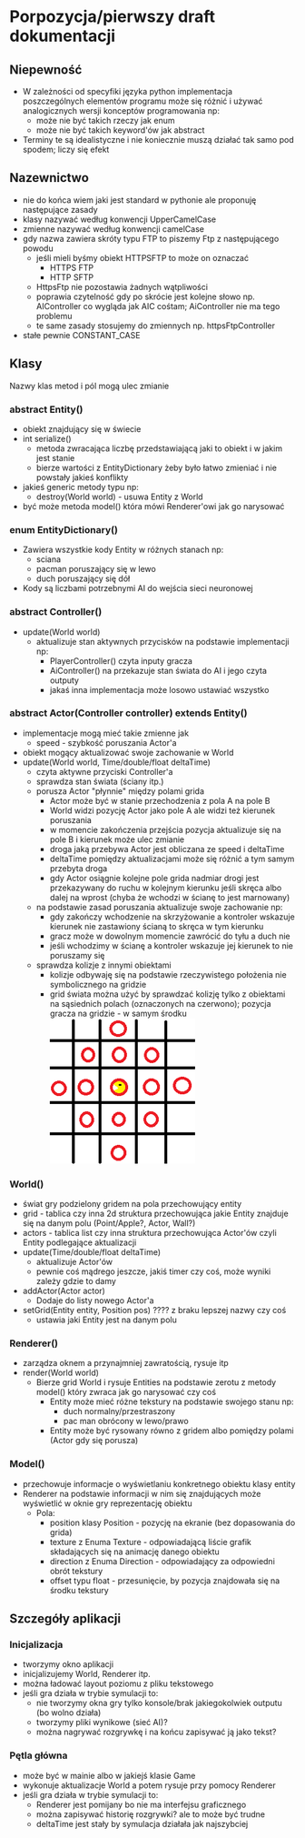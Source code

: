 # Porpozycja/pierwszy draft dokumentacji

## Niepewność
  * W zależności od specyfiki języka python implementacja poszczególnych elementów programu może się różnić i używać analogicznych wersji konceptów programowania np:
    - może nie być takich rzeczy jak enum
    - może nie być takich keyword'ów jak abstract
  * Terminy te są idealistyczne i nie koniecznie muszą działać tak samo pod spodem; liczy się efekt

## Nazewnictwo
  * nie do końca wiem jaki jest standard w pythonie ale proponuję następujące zasady
  * klasy nazywać według konwencji UpperCamelCase
  * zmienne nazywać według konwencji camelCase
  * gdy nazwa zawiera skróty typu FTP to piszemy Ftp z następującego powodu
    - jeśli mieli byśmy obiekt HTTPSFTP to może on oznaczać
      * HTTPS FTP
      * HTTP SFTP
    - HttpsFtp nie pozostawia żadnych wątpliwości
    - poprawia czytelność gdy po skrócie jest kolejne słowo np. AIController co wygląda jak AIC cośtam; AiController nie ma tego problemu
    - te same zasady stosujemy do zmiennych np. httpsFtpController
  * stałe pewnie CONSTANT_CASE

## Klasy
Nazwy klas metod i pól mogą ulec zmianie

### abstract Entity()
  * obiekt znajdujący się w świecie
  * int serialize()
    - metoda zwracająca liczbę przedstawiającą jaki to obiekt i w jakim jest stanie
    - bierze wartości z EntityDictionary żeby było łatwo zmieniać i nie powstały jakieś konflikty
  * jakieś generic metody typu np:
    - destroy(World world) - usuwa Entity z World
  * być może metoda model() która mówi Renderer'owi jak go narysować

### enum EntityDictionary()
  * Zawiera wszystkie kody Entity w różnych stanach np:
    - sciana
    - pacman poruszający się w lewo
    - duch poruszający się dół
  * Kody są liczbami potrzebnymi AI do wejścia sieci neuronowej

### abstract Controller()
  * update(World world)
    - aktualizuje stan aktywnych przycisków na podstawie implementacji np:
      * PlayerController() czyta inputy gracza
      * AiController() na przekazuje stan świata do AI i jego czyta outputy 
      * jakaś inna implementacja może losowo ustawiać wszystko

### abstract Actor(Controller controller) extends Entity()
  * implementacje mogą mieć takie zmienne jak
    - speed - szybkość poruszania Actor'a
  * obiekt mogący aktualizować swoje zachowanie w World
  * update(World world, Time/double/float deltaTime)
    - czyta aktywne przyciski Controller'a
    - sprawdza stan świata (ściany itp.)
    - porusza Actor "płynnie" między polami grida
      * Actor może być w stanie przechodzenia z pola A na pole B
      * World widzi pozycję Actor jako pole A ale widzi też kierunek poruszania
      * w momencie zakończenia przejścia pozycja aktualizuje się na pole B i kierunek może ulec zmianie
      * droga jaką przebywa Actor jest obliczana ze speed i deltaTime 
      * deltaTime pomiędzy aktualizacjami może się różnić a tym samym przebyta droga
      * gdy Actor osiągnie kolejne pole grida nadmiar drogi jest przekazywany do ruchu w kolejnym kierunku jeśli skręca albo dalej na wprost (chyba że wchodzi w ścianę to jest marnowany)
    - na podstawie zasad poruszania aktualizuje swoje zachowanie np:
      * gdy zakończy wchodzenie na skrzyżowanie a kontroler wskazuje kierunek  nie zastawiony ścianą to skręca w tym kierunku
      * gracz może w dowolnym momencie zawrócić do tyłu a duch nie
      * jeśli wchodzimy w ścianę a kontroler wskazuje jej kierunek to nie poruszamy się
    - sprawdza kolizje z innymi obiektami
      * kolizje odbywaję się na podstawie rzeczywistego położenia nie symbolicznego na gridzie
      * grid świata można użyć by sprawdzać kolizję tylko z obiektami na sąsiednich polach (oznaczonych na czerwono); pozycja gracza na gridzie - w samym środku ![obrazek stref kolizji](collisions.png)











### World()
  * świat gry podzielony gridem na pola przechowujący entity
  * grid - tablica czy inna 2d struktura przechowująca jakie Entity znajduje się na danym polu (Point/Apple?, Actor, Wall?)
  * actors - tablica list czy inna struktura przechowująca Actor'ów czyli Entity podlegające aktualizacji
  * update(Time/double/float deltaTime)
    - aktualizuje Actor'ów
    - pewnie coś mądrego jeszcze, jakiś timer czy coś, może wyniki zależy gdzie to damy
  * addActor(Actor actor)
    - Dodaje do listy nowego Actor'a
  * setGrid(Entity entity, Position pos) ???? z braku lepszej nazwy czy coś
    - ustawia jaki Entity jest na danym polu

### Renderer()
  * zarządza oknem a przynajmniej zawratością, rysuje itp
  * render(World world) 
    - Bierze grid World i rysuje Entities na podstawie zerotu z metody model() który zwraca jak go narysować czy coś
      * Entity może mieć różne tekstury na podstawie swojego stanu np:
        - duch normalny/przestraszony
        - pac man obrócony w lewo/prawo
      * Entity może być rysowany równo z gridem albo pomiędzy polami (Actor gdy się porusza)

### Model()
  * przechowuje informacje o wyświetlaniu konkretnego obiektu klasy entity
  * Renderer na podstawie informacji w nim się znajdujących może wyświetlić w oknie gry reprezentację obiektu
    - Pola:
      * position klasy Position - pozycję na ekranie (bez dopasowania do grida)
      * texture z Enuma Texture - odpowiadającą liście grafik składających się na animację danego obiektu
      * direction z Enuma Direction - odpowiadający za odpowiedni obrót tekstury
      * offset typu float - przesunięcie, by pozycja znajdowała się na środku tekstury

## Szczegóły aplikacji

### Inicjalizacja
  * tworzymy okno aplikacji
  * inicjalizujemy World, Renderer itp.
  * można ładować layout poziomu z pliku tekstowego
  * jeśli gra działa w trybie symulacji to:
    - nie tworzymy okna gry tylko konsole/brak jakiegokolwiek outputu (bo wolno działa)
    - tworzymy pliki wynikowe (sieć AI)?
    - można nagrywać rozgrywkę i na końcu zapisywać ją jako tekst?

### Pętla główna
  * może być w mainie albo w jakiejś klasie Game
  * wykonuje aktualizacje World a potem rysuje przy pomocy Renderer
  * jeśli gra działa w trybie symulacji to:
    - Renderer jest pomijany bo nie ma interfejsu graficznego
    - można zapisywać historię rozgrywki? ale to może być trudne
    - deltaTime jest stały by symulacja działała jak najszybciej
